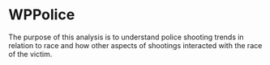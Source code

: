 # WPPolice
 The purpose of this analysis is to understand police shooting trends in relation to race and how other aspects of shootings interacted with the race of the victim.
